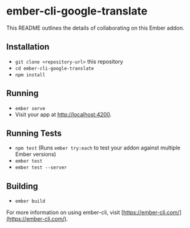 # ember-cli-google-translate

This README outlines the details of collaborating on this Ember addon.

## Installation

* `git clone <repository-url>` this repository
* `cd ember-cli-google-translate`
* `npm install`

## Running

* `ember serve`
* Visit your app at [http://localhost:4200](http://localhost:4200).

## Running Tests

* `npm test` (Runs `ember try:each` to test your addon against multiple Ember versions)
* `ember test`
* `ember test --server`

## Building

* `ember build`

For more information on using ember-cli, visit [https://ember-cli.com/](https://ember-cli.com/).
